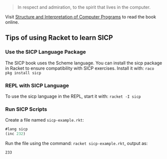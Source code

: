 > In respect and admiration, to the spirit that lives in the computer.

Visit [Structure and Interpretation of Computer Programs](https://sarabander.github.io/sicp) to read the book online.

## Tips of using Racket to learn SICP

### Use the SICP Language Package

The SICP book uses the Scheme language. You can install the sicp package in Racket to ensure compatibility with SICP exercises. Install it with: `raco pkg install sicp`

### REPL with SICP Language

To use the sicp language in the REPL, start it with: `racket -I sicp`

### Run SICP Scripts

Create a file named `sicp-example.rkt`:

```scheme
#lang sicp
(inc 232)
```

Run the file using the command: `racket sicp-example.rkt`, output as:

```
233
```
